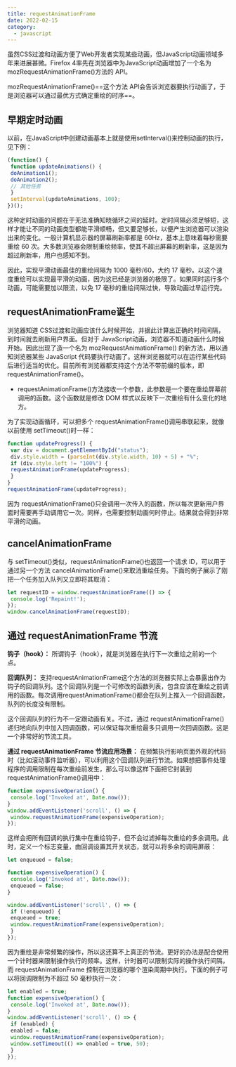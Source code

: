 ```yaml
---
title: requestAnimationFrame
date: 2022-02-15
category:
  - javascript
---
```


虽然CSS过渡和动画方便了Web开发者实现某些动画，但JavaScript动画领域多年来进展甚微。Firefox 4率先在浏览器中为JavaScript动画增加了一个名为mozRequestAnimationFrame()方法的 API。
<!-- more -->

mozRequestAnimationFrame()==这个方法 API会告诉浏览器要执行动画了，于是浏览器可以通过最优方式确定重绘的时序==。

## 早期定时动画

以前，在JavaScript中创建动画基本上就是使用setInterval()来控制动画的执行，见下例：
```js
(function() {
 function updateAnimations() {
 doAnimation1();
 doAnimation2();
 // 其他任务
 }
 setInterval(updateAnimations, 100);
})(); 
```

这种定时动画的问题在于无法准确知晓循环之间的延时。定时间隔必须足够短，这样才能让不同的动画类型都能平滑顺畅，但又要足够长，以便产生浏览器可以渲染出来的变化。一般计算机显示器的屏幕刷新率都是 60Hz，基本上意味着每秒需要重绘 60 次。大多数浏览器会限制重绘频率，使其不超出屏幕的刷新率，这是因为超过刷新率，用户也感知不到。

因此，实现平滑动画最佳的重绘间隔为 1000 毫秒/60，大约 17 毫秒。以这个速度重绘可以实现最平滑的动画，因为这已经是浏览器的极限了。如果同时运行多个动画，可能需要加以限流，以免 17 毫秒的重绘间隔过快，导致动画过早运行完。

## requestAnimationFrame诞生
浏览器知道 CSS过渡和动画应该什么时候开始，并据此计算出正确的时间间隔，到时间就去刷新用户界面。但对于 JavaScript动画，浏览器不知道动画什么时候开始。因此出现了造一个名为 mozRequestAnimationFrame() 的新方法，用以通知浏览器某些 JavaScript 代码要执行动画了。这样浏览器就可以在运行某些代码后进行适当的优化。目前所有浏览器都支持这个方法不带前缀的版本，即 requestAnimationFrame()。


- requestAnimationFrame()方法接收一个参数，此参数是一个要在重绘屏幕前调用的函数。这个函数就是修改 DOM 样式以反映下一次重绘有什么变化的地方。

为了实现动画循环，可以把多个
requestAnimationFrame()调用串联起来，就像以前使用 setTimeout()时一样：
```js
function updateProgress() {
 var div = document.getElementById("status");
 div.style.width = (parseInt(div.style.width, 10) + 5) + "%";
 if (div.style.left != "100%") {
 requestAnimationFrame(updateProgress);
 }
}
requestAnimationFrame(updateProgress);
```

因为 requestAnimationFrame()只会调用一次传入的函数，所以每次更新用户界面时需要再手动调用它一次。同样，也需要控制动画何时停止。结果就会得到非常平滑的动画。


## cancelAnimationFrame
与 setTimeout()类似，requestAnimationFrame()也返回一个请求 ID，可以用于通过另一个方法 cancelAnimationFrame()来取消重绘任务。下面的例子展示了刚把一个任务加入队列又立即将其取消：

```js
let requestID = window.requestAnimationFrame(() => {
 console.log('Repaint!');
});
window.cancelAnimationFrame(requestID); 
```

## 通过 requestAnimationFrame 节流

**钩子（hook）：**
所谓钩子（hook），就是浏览器在执行下一次重绘之前的一个点。

**回调队列：**
支持requestAnimationFrame这个方法的浏览器实际上会暴露出作为钩子的回调队列。这个回调队列是一个可修改的函数列表，包含应该在重绘之前调用的函数。每次调用requestAnimationFrame()都会在队列上推入一个回调函数，队列的长度没有限制。

这个回调队列的行为不一定跟动画有关。不过，通过 requestAnimationFrame()递归地向队列中加入回调函数，可以保证每次重绘最多只调用一次回调函数。这是一个非常好的节流工具。

**通过 requestAnimationFrame 节流应用场景：**
在频繁执行影响页面外观的代码时（比如滚动事件监听器），可以利用这个回调队列进行节流。如果想把事件处理程序的调用限制在每次重绘前发生，那么可以像这样下面把它封装到 requestAnimationFrame()调用中：

```js
function expensiveOperation() {
 console.log('Invoked at', Date.now());
}
window.addEventListener('scroll', () => {
 window.requestAnimationFrame(expensiveOperation);
}); 

```

这样会把所有回调的执行集中在重绘钩子，但不会过滤掉每次重绘的多余调用。此时，定义一个标志变量，由回调设置其开关状态，就可以将多余的调用屏蔽：
```js
let enqueued = false;

function expensiveOperation() {
 console.log('Invoked at', Date.now());
 enqueued = false;
}

window.addEventListener('scroll', () => {
 if (!enqueued) {
 enqueued = true;
 window.requestAnimationFrame(expensiveOperation);
 }
});
```

因为重绘是非常频繁的操作，所以这还算不上真正的节流。更好的办法是配合使用一个计时器来限制操作执行的频率。这样，计时器可以限制实际的操作执行间隔，而 requestAnimationFrame 控制在浏览器的哪个渲染周期中执行。下面的例子可以将回调限制为不超过 50 毫秒执行一次：

```js
let enabled = true;
function expensiveOperation() {
 console.log('Invoked at', Date.now());
}
window.addEventListener('scroll', () => {
 if (enabled) {
 enabled = false;
 window.requestAnimationFrame(expensiveOperation);
 window.setTimeout(() => enabled = true, 50);
 }
});
```
